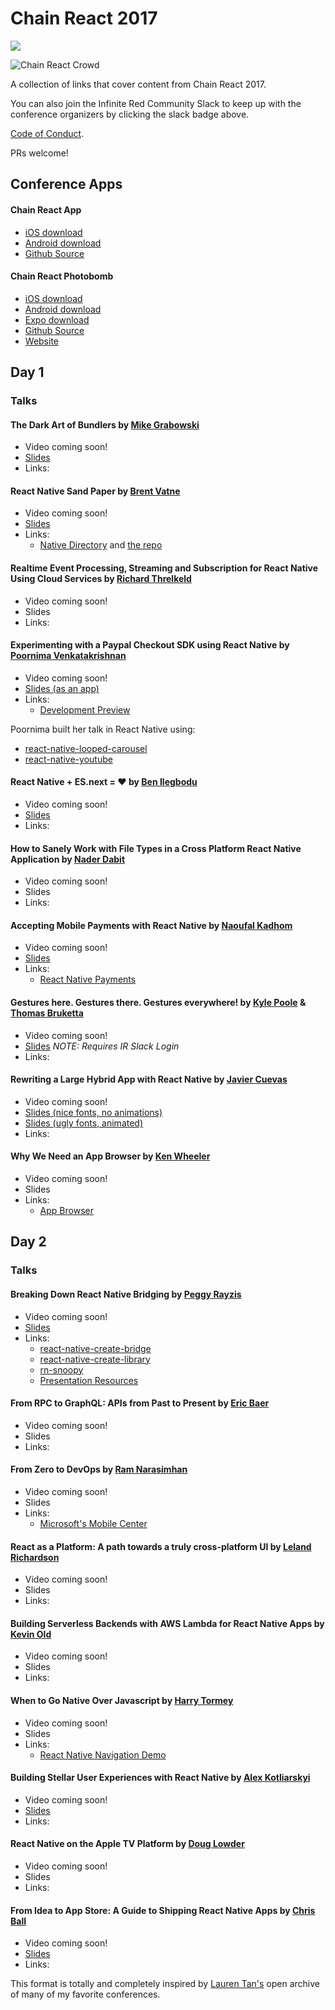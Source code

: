# Chain React 2017

<a href="http://community.infinite.red/"><img src="https://infiniteredcommunity.herokuapp.com/badge.svg"></a> 

![Chain React Crowd](http://i.imgur.com/yGo9GCP.png)

A collection of links that cover content from Chain React 2017.

You can also join the Infinite Red Community Slack to keep up with the conference organizers by clicking the slack badge above. 

[Code of Conduct](http://confcodeofconduct.com/).

PRs welcome!

## Conference Apps

#### Chain React App

* [iOS download](https://itunes.apple.com/us/app/chain-react-conf/id1239112816?mt=8)
* [Android download](https://play.google.com/store/apps/details?id=com.chainreactapp&hl=en)
* [Github Source](https://github.com/infinitered/ChainReactApp)

#### Chain React Photobomb

* [iOS download](https://itunes.apple.com/us/app/chain-react-photobomb/id1253527606?mt=8)
* [Android download](https://play.google.com/store/apps/details?id=com.echobind.chainreactphotobomb&hl=en)
* [Expo download](https://expo.io/@community/chain-react-photobomb)
* [Github Source](https://github.com/cball/ChainReactPhotobomb)
* [Website](https://chainreactphotobomb.com/)

## Day 1 

### Talks

#### The Dark Art of Bundlers by [Mike Grabowski](https://twitter.com/grabbou)
- Video coming soon!
- [Slides](https://speakerdeck.com/grabbou/the-dark-art-of-bundlers)
- Links: 

#### React Native Sand Paper by [Brent Vatne](https://twitter.com/notbrent)
- Video coming soon!
- [Slides](http://url.brentvatne.ca/F09ch)
- Links:
  + [Native Directory](https://www.native.directory) and [the repo](https://github.com/expo/react-native-libraries)

#### Realtime Event Processing, Streaming and Subscription for React Native Using Cloud Services by [Richard Threlkeld](https://twitter.com/undef_obj)
- Video coming soon!
- Slides
- Links: 

#### Experimenting with a Paypal Checkout SDK using React Native by [Poornima Venkatakrishnan](https://twitter.com/poorni_venkat)
- Video coming soon!
- [Slides (as an app)](https://github.com/pvenkatakrishnan/ChainReact-PaypalCheckout)
- Links: 
  + [Development Preview](https://github.com/paypal/paypalnativecheckout-docs)

Poornima built her talk in React Native using:

- [react-native-looped-carousel](https://github.com/appintheair/react-native-looped-carousel)
- [react-native-youtube](https://github.com/inProgress-team/react-native-youtube)

#### React Native + ES.next = ♥︎ by [Ben Ilegbodu](https://twitter.com/benmvp)
- Video coming soon!
- [Slides](https://bit.ly/chain-react-native-esnext)
- Links: 

#### How to Sanely Work with File Types in a Cross Platform React Native Application by [Nader Dabit](https://twitter.com/dabit3)
- Video coming soon!
- Slides
- Links: 

#### Accepting Mobile Payments with React Native by [Naoufal Kadhom](https://twitter.com/naoufal)
- Video coming soon!
- [Slides](https://speakerdeck.com/naoufal/accepting-mobile-payments-with-react-native)
- Links: 
  - [React Native Payments](https://github.com/naoufal/react-native-payments)

#### Gestures here. Gestures there. Gestures everywhere! by [Kyle Poole](https://twitter.com/kylpo) & [Thomas Bruketta](https://twitter.com/SirTeebs)
- Video coming soon!
- [Slides](https://infiniteredcommunity.slack.com/files/kylpo/F67GLPET1/gestureseverywhere.pdf) *NOTE: Requires IR Slack Login*
- Links: 

#### Rewriting a Large Hybrid App with React Native by [Javier Cuevas](https://twitter.com/javier_dev)
- Video coming soon!
- [Slides (nice fonts, no animations)](https://speakerdeck.com/javiercr/rewriting-a-large-hybrid-app-with-react-native-chain-react-conf-2017)
- [Slides (ugly fonts, animated)](https://www.icloud.com/keynote/0SB6eU9zN3_-_ZG1zLQ4g400Q#Chain_React_Conf)
- Links: 

#### Why We Need an App Browser by [Ken Wheeler](https://twitter.com/ken_wheeler)
- Video coming soon!
- Slides
- Links: 
  - [App Browser](https://github.com/kenwheeler/app-browser)

## Day 2

### Talks
#### Breaking Down React Native Bridging by [Peggy Rayzis](https://twitter.com/peggyrayzis)
- Video coming soon!
- [Slides](http://chain-react-bridging.surge.sh/#/)
- Links: 
  - [react-native-create-bridge](https://github.com/peggyrayzis/react-native-create-bridge)
  - [react-native-create-library](https://github.com/frostney/react-native-create-library)
  - [rn-snoopy](https://github.com/jondot/rn-snoopy)
  - [Presentation Resources](https://github.com/peggyrayzis/chain-react-bridging)

#### From RPC to GraphQL: APIs from Past to Present by [Eric Baer](https://twitter.com/ebaerbaerbaer)
- Video coming soon!
- Slides
- Links: 

#### From Zero to DevOps by [Ram Narasimhan](https://twitter.com/nparashuram)
- Video coming soon!
- Slides
- Links:
  * [Microsoft's Mobile Center](https://mobile.azure.com)

#### React as a Platform: A path towards a truly cross-platform UI by [Leland Richardson](https://twitter.com/intelligibabble)
- Video coming soon!
- Slides
- Links: 

#### Building Serverless Backends with AWS Lambda for React Native Apps by [Kevin Old](https://twitter.com/kevinold)
- Video coming soon!
- Slides
- Links: 

#### When to Go Native Over Javascript by [Harry Tormey](https://twitter.com/htormey)
- Video coming soon!
- Slides
- Links:
  * [React Native Navigation Demo](https://github.com/hgale/ReactNativeNavigationDemo)

#### Building Stellar User Experiences with React Native by [Alex Kotliarskyi](https://twitter.com/alex_frantic)
- Video coming soon!
- [Slides](https://speakerdeck.com/frantic/building-stellar-user-experiences-with-react-native)
- Links: 

#### React Native on the Apple TV Platform by [Doug Lowder](https://twitter.com/douglowder)
- Video coming soon!
- Slides
- Links: 

#### From Idea to App Store: A Guide to Shipping React Native Apps by [Chris Ball](https://twitter.com/cball_)
- Video coming soon!
- [Slides](https://speakerdeck.com/cball/from-idea-to-app-store-a-guide-to-shipping-react-native-apps)
- Links: 

This format is totally and completely inspired by [Lauren Tan's](https://twitter.com/sugarpirate_) open archive of many of my favorite conferences.
